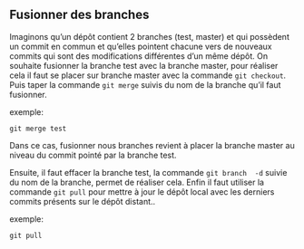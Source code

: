 ## Fusionner des branches

Imaginons qu’un dépôt contient 2 branches (test, master) et qui possèdent un commit en commun et qu’elles pointent chacune vers de nouveaux commits qui sont des modifications différentes d’un même dépôt. On souhaite fusionner la branche test avec la branche master, pour réaliser cela il faut se placer sur branche master avec la commande ```git checkout```. Puis taper la commande ```git merge``` suivis du nom de la branche qu’il faut fusionner.

exemple:

```git
git merge test
```

Dans ce cas, fusionner nous branches revient à placer la branche master au niveau du commit pointé par la branche test. 

Ensuite, il faut effacer la branche test, la commande ```git branch  -d``` suivie du nom de la branche, permet de réaliser cela. Enfin il faut utiliser la commande ```git pull``` pour mettre à jour le dépôt local avec les derniers commits présents sur le dépôt distant..

exemple:

```git
git pull
```
